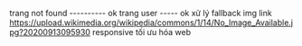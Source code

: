 trang not found ---------- ok
trang user ----- ok
xử lý fallback img link https://upload.wikimedia.org/wikipedia/commons/1/14/No_Image_Available.jpg?20200913095930
responsive
tối ưu hóa web
